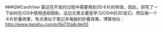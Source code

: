 ###QMCardView
最近在开发的过程中需要用到3D卡片的特效。因此，研究了一下如何在iOS中使用透视图影。这边文章主要是学习iOS中的3D变幻，然后做一个卡片折叠效果，有点类似于笔记本电脑的折叠效果。博客地址： http://www.jianshu.com/p/9a731a8c9e50